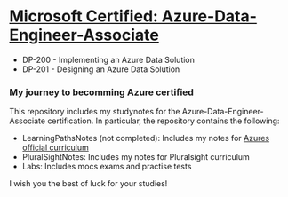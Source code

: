 # <a href="https://docs.microsoft.com/en-us/learn/certifications/azure-data-engineer"> Microsoft Certified: Azure-Data-Engineer-Associate
</a>
<ul>
  <li> DP-200 - Implementing an Azure Data Solution </li>  
  <li> DP-201 - Designing an Azure Data Solution </li>
</ul>

<h3> My journey to becomming Azure certified </h3>

<p> This repository includes my studynotes for the Azure-Data-Engineer-Associate certification. In particular, the repository contains the following:
<ul>
  <li> LearningPathsNotes (not completed): Includes my notes for <a href="https://docs.microsoft.com/en-us/learn/paths/azure-for-the-data-engineer/"> Azures official curriculum </a>  </li>
<li> PluralSightNotes: Includes my notes for Pluralsight curriculum </li>  
  <li> Labs: Includes mocs exams and practise tests </li>  
  </ul>
  <p> I wish you the best of luck for your studies! </p> 



